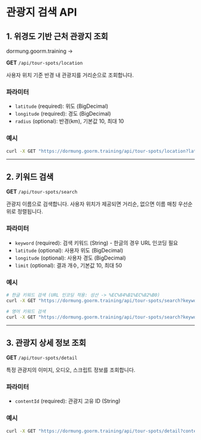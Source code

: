 # 관광지 검색 API

## 1. 위경도 기반 근처 관광지 조회

dormung.goorm.training -> 

**GET** `/api/tour-spots/location`

사용자 위치 기준 반경 내 관광지를 거리순으로 조회합니다.

### 파라미터
- `latitude` (required): 위도 (BigDecimal)
- `longitude` (required): 경도 (BigDecimal)
- `radius` (optional): 반경(km), 기본값 10, 최대 10

### 예시
```bash
curl -X GET "https://dormung.goorm.training/api/tour-spots/location?latitude=33.462147&longitude=126.936424&radius=10"
```

---

## 2. 키워드 검색

**GET** `/api/tour-spots/search`

관광지 이름으로 검색합니다. 사용자 위치가 제공되면 거리순, 없으면 이름 매칭 우선순위로 정렬됩니다.

### 파라미터
- `keyword` (required): 검색 키워드 (String) - 한글의 경우 URL 인코딩 필요
- `latitude` (optional): 사용자 위도 (BigDecimal)
- `longitude` (optional): 사용자 경도 (BigDecimal)
- `limit` (optional): 결과 개수, 기본값 10, 최대 50

### 예시
```bash
# 한글 키워드 검색 (URL 인코딩 적용: 성산 -> %EC%84%B1%EC%82%B0)
curl -X GET "https://dormung.goorm.training/api/tour-spots/search?keyword=%EC%84%B1%EC%82%B0&latitude=33.462147&longitude=126.936424"

# 영어 키워드 검색
curl -X GET "https://dormung.goorm.training/api/tour-spots/search?keyword=unesco&latitude=33.462147&longitude=126.936424"
```

---

## 3. 관광지 상세 정보 조회

**GET** `/api/tour-spots/detail`

특정 관광지의 이미지, 오디오, 스크립트 정보를 조회합니다.

### 파라미터
- `contentId` (required): 관광지 고유 ID (String)

### 예시
```bash
curl -X GET "https://dormung.goorm.training/api/tour-spots/detail?contentId=CONT_000000000500150"
```
